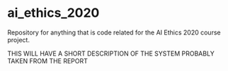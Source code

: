 # ai_ethics_2020
Repository for anything that is code related for the AI Ethics 2020 course project.

THIS WILL HAVE A SHORT DESCRIPTION OF THE SYSTEM PROBABLY TAKEN FROM THE REPORT
